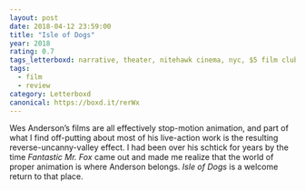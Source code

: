 ```yaml
---
layout: post 
date: 2018-04-12 23:59:00
title: "Isle of Dogs"
year: 2018
rating: 0.7
tags_letterboxd: narrative, theater, nitehawk cinema, nyc, $5 film club, animation
tags:
  - film
  - review
category: Letterboxd
canonical: https://boxd.it/rerWx
---
```


Wes Anderson’s films are all effectively stop-motion animation, and part of what I find off-putting about most of his live-action work is the resulting reverse-uncanny-valley effect. I had been over his schtick for years by the time <cite>Fantastic Mr. Fox</cite> came out and made me realize that the world of proper animation is where Anderson belongs. <cite>Isle of Dogs</cite> is a welcome return to that place.